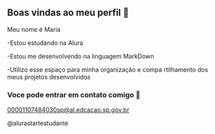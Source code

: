 ## Boas vindas ao meu perfil 🙈

Meu nome é Maria 

-Estou estudando na Alura

-Estou me desenvolvendo na linguagem MarkDown

-Utilizo esse espaço para minha organização e compa
rtilhamento dos meus projetos desenvolvidos

### Voce pode entrar em contato comigo 🦆
00001107484030sp@al.edcacao.sp.gov.br

@alurastartestudante
